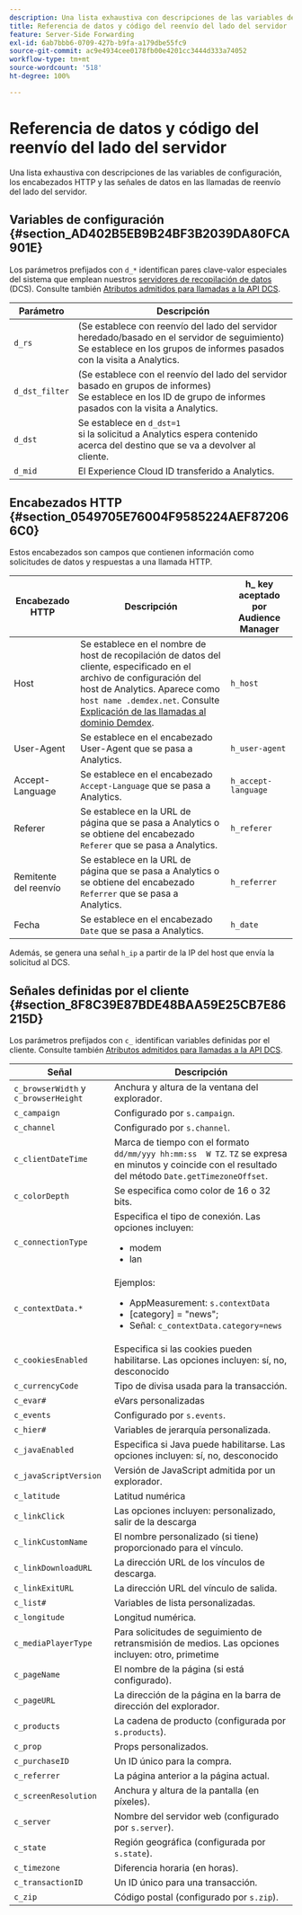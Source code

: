 ```yaml
---
description: Una lista exhaustiva con descripciones de las variables de configuración, los encabezados HTTP y las señales de datos en las llamadas de reenvío del lado del servidor.
title: Referencia de datos y código del reenvío del lado del servidor
feature: Server-Side Forwarding
exl-id: 6ab7bbb6-0709-427b-b9fa-a179dbe55fc9
source-git-commit: ac9e4934cee0178fb00e4201cc3444d333a74052
workflow-type: tm+mt
source-wordcount: '518'
ht-degree: 100%

---
```


# Referencia de datos y código del reenvío del lado del servidor

Una lista exhaustiva con descripciones de las variables de configuración, los encabezados HTTP y las señales de datos en las llamadas de reenvío del lado del servidor.

## Variables de configuración {#section_AD402B5EB9B24BF3B2039DA80FCA901E}

Los parámetros prefijados con `d_*` identifican pares clave-valor especiales del sistema que emplean nuestros [servidores de recopilación de datos](https://experienceleague.adobe.com/docs/audience-manager/user-guide/reference/system-components/components-data-collection.html?lang=es) (DCS). Consulte también [Atributos admitidos para llamadas a la API DCS](https://experienceleague.adobe.com/docs/audience-manager/user-guide/api-and-sdk-code/dcs/dcs-api-reference/dcs-keys.html?lang=es).

| Parámetro | Descripción |
|--- |--- |
| `d_rs` | (Se establece con reenvío del lado del servidor heredado/basado en el servidor de seguimiento) <br>Se establece en los grupos de informes pasados con la visita a Analytics. |
| `d_dst_filter` | (Se establece con el reenvío del lado del servidor basado en grupos de informes) <br>Se establece en los ID de grupo de informes pasados con la visita a Analytics. |
| `d_dst` | Se establece en `d_dst=1` <br>si la solicitud a Analytics espera contenido acerca del destino que se va a devolver al cliente. |
| `d_mid` | El Experience Cloud ID transferido a Analytics. |

## Encabezados HTTP {#section_0549705E76004F9585224AEF872066C0}

Estos encabezados son campos que contienen información como solicitudes de datos y respuestas a una llamada HTTP.

| Encabezado HTTP | Descripción | h_ key aceptado por Audience Manager |
| --- | --- | --- |
| Host | Se establece en el nombre de host de recopilación de datos del cliente, especificado en el archivo de configuración del host de Analytics. Aparece como `host name .demdex.net`. Consulte [Explicación de las llamadas al dominio Demdex](https://experienceleague.adobe.com/docs/audience-manager/user-guide/reference/demdex-calls.html?lang=es). | `h_host` |
| User-Agent | Se establece en el encabezado User-Agent que se pasa a Analytics. | `h_user-agent` |
| Accept-Language | Se establece en el encabezado `Accept-Language` que se pasa a Analytics. | `h_accept-language` |
| Referer | Se establece en la URL de página que se pasa a Analytics o se obtiene del encabezado `Referer` que se pasa a Analytics. | `h_referer` |
| Remitente del reenvío | Se establece en la URL de página que se pasa a Analytics o se obtiene del encabezado `Referrer` que se pasa a Analytics. | `h_referrer` |
| Fecha | Se establece en el encabezado `Date` que se pasa a Analytics. | `h_date` |

Además, se genera una señal `h_ip` a partir de la IP del host que envía la solicitud al DCS.

## Señales definidas por el cliente {#section_8F8C39E87BDE48BAA59E25CB7E86215D}

Los parámetros prefijados con `c_` identifican variables definidas por el cliente. Consulte también [Atributos admitidos para llamadas a la API DCS](https://experienceleague.adobe.com/docs/audience-manager/user-guide/api-and-sdk-code/dcs/dcs-api-reference/dcs-keys.html).

| Señal | Descripción |
| --- |--- |
| `c_browserWidth` y `c_browserHeight` | Anchura y altura de la ventana del explorador. |
| `c_campaign` | Configurado por `s.campaign`. |
| `c_channel` | Configurado por `s.channel`. |
| `c_clientDateTime` | Marca de tiempo con el formato `dd/mm/yyy hh:mm:ss  W TZ`. `TZ` se expresa en minutos y coincide con el resultado del método `Date.getTimezoneOffset`. |
| `c_colorDepth` | Se especifica como color de 16 o 32 bits. |
| `c_connectionType` | Especifica el tipo de conexión. Las opciones incluyen:<ul><li>modem</li><li>lan</li></ul> |
| `c_contextData.*` | Ejemplos:<ul><li>AppMeasurement: `s.contextData`</li><li>[category] = &quot;news&quot;;</li><li>Señal: `c_contextData.category=news`</li></ul> |
| `c_cookiesEnabled` | Especifica si las cookies pueden habilitarse. Las opciones incluyen: sí, no, desconocido |
| `c_currencyCode` | Tipo de divisa usada para la transacción. |
| `c_evar#` | eVars personalizadas |
| `c_events` | Configurado por `s.events`. |
| `c_hier#` | Variables de jerarquía personalizada. |
| `c_javaEnabled` | Especifica si Java puede habilitarse. Las opciones incluyen: sí, no, desconocido |
| `c_javaScriptVersion` | Versión de JavaScript admitida por un explorador. |
| `c_latitude` | Latitud numérica |
| `c_linkClick` | Las opciones incluyen: personalizado, salir de la descarga |
| `c_linkCustomName` | El nombre personalizado (si tiene) proporcionado para el vínculo. |
| `c_linkDownloadURL` | La dirección URL de los vínculos de descarga. |
| `c_linkExitURL` | La dirección URL del vínculo de salida. |
| `c_list#` | Variables de lista personalizadas. |
| `c_longitude` | Longitud numérica. |
| `c_mediaPlayerType` | Para solicitudes de seguimiento de retransmisión de medios. Las opciones incluyen: otro, primetime |
| `c_pageName` | El nombre de la página (si está configurado). |
| `c_pageURL` | La dirección de la página en la barra de dirección del explorador. |
| `c_products` | La cadena de producto (configurada por `s.products`). |
| `c_prop` | Props personalizados. |
| `c_purchaseID` | Un ID único para la compra. |
| `c_referrer` | La página anterior a la página actual. |
| `c_screenResolution` | Anchura y altura de la pantalla (en píxeles). |
| `c_server` | Nombre del servidor web (configurado por `s.server`). |
| `c_state` | Región geográfica (configurada por `s.state`). |
| `c_timezone` | Diferencia horaria (en horas). |
| `c_transactionID` | Un ID único para una transacción. |
| `c_zip` | Código postal (configurado por `s.zip`). |
